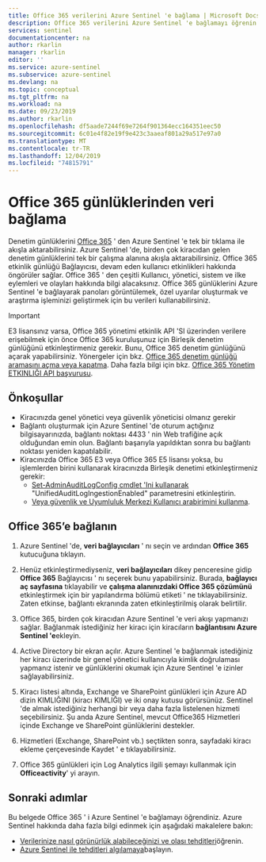 ```yaml
---
title: Office 365 verilerini Azure Sentinel 'e bağlama | Microsoft Docs
description: Office 365 verilerini Azure Sentinel 'e bağlamayı öğrenin.
services: sentinel
documentationcenter: na
author: rkarlin
manager: rkarlin
editor: ''
ms.service: azure-sentinel
ms.subservice: azure-sentinel
ms.devlang: na
ms.topic: conceptual
ms.tgt_pltfrm: na
ms.workload: na
ms.date: 09/23/2019
ms.author: rkarlin
ms.openlocfilehash: df5aade7244f69e7264f901364ecc164351eec50
ms.sourcegitcommit: 6c01e4f82e19f9e423c3aaeaf801a29a517e97a0
ms.translationtype: MT
ms.contentlocale: tr-TR
ms.lasthandoff: 12/04/2019
ms.locfileid: "74815791"
---
```

# <a name="connect-data-from-office-365-logs"></a>Office 365 günlüklerinden veri bağlama



Denetim günlüklerini [Office 365](https://docs.microsoft.com/office365/admin/admin-home?view=o365-worldwide) ' den Azure Sentinel 'e tek bir tıklama ile akışla aktarabilirsiniz. Azure Sentinel 'de, birden çok kiracıdan gelen denetim günlüklerini tek bir çalışma alanına akışla aktarabilirsiniz. Office 365 etkinlik günlüğü Bağlayıcısı, devam eden kullanıcı etkinlikleri hakkında öngörüler sağlar. Office 365 ' den çeşitli Kullanıcı, yönetici, sistem ve ilke eylemleri ve olayları hakkında bilgi alacaksınız. Office 365 günlüklerini Azure Sentinel 'e bağlayarak panoları görüntülemek, özel uyarılar oluşturmak ve araştırma işleminizi geliştirmek için bu verileri kullanabilirsiniz.

> [!IMPORTANT]
> E3 lisansınız varsa, Office 365 yönetimi etkinlik API 'SI üzerinden verilere erişebilmek için önce Office 365 kuruluşunuz için Birleşik denetim günlüğünü etkinleştirmeniz gerekir. Bunu, Office 365 denetim günlüğünü açarak yapabilirsiniz. Yönergeler için bkz. [Office 365 denetim günlüğü aramasını açma veya kapatma](https://docs.microsoft.com/office365/securitycompliance/turn-audit-log-search-on-or-off). Daha fazla bilgi için bkz. [Office 365 Yönetim ETKINLIĞI API başvurusu](https://docs.microsoft.com/office/office-365-management-api/office-365-management-activity-api-reference).

## <a name="prerequisites"></a>Önkoşullar

- Kiracınızda genel yönetici veya güvenlik yöneticisi olmanız gerekir
- Bağlantı oluşturmak için Azure Sentinel 'de oturum açtığınız bilgisayarınızda, bağlantı noktası 4433 ' nin Web trafiğine açık olduğundan emin olun. Bağlantı başarıyla yapıldıktan sonra bu bağlantı noktası yeniden kapatılabilir.
- Kiracınızda Office 365 E3 veya Office 365 E5 lisansı yoksa, bu işlemlerden birini kullanarak kiracınızda Birleşik denetimi etkinleştirmeniz gerekir:
    - [Set-AdminAuditLogConfig cmdlet 'Ini kullanarak](https://docs.microsoft.com/powershell/module/exchange/policy-and-compliance-audit/set-adminauditlogconfig?view=exchange-ps) "UnifiedAuditLogIngestionEnabled" parametresini etkinleştirin.
    - [Veya güvenlik ve Uyumluluk Merkezi Kullanıcı arabirimini kullanma](https://docs.microsoft.com/office365/securitycompliance/search-the-audit-log-in-security-and-compliance#before-you-begin).

## <a name="connect-to-office-365"></a>Office 365’e bağlanın

1. Azure Sentinel 'de, **veri bağlayıcıları** ' nı seçin ve ardından **Office 365** kutucuğuna tıklayın.

2. Henüz etkinleştirmediyseniz, **veri bağlayıcıları** dikey penceresine gidip **Office 365** Bağlayıcısı ' nı seçerek bunu yapabilirsiniz. Burada, **bağlayıcı aç sayfasına** tıklayabilir ve **çalışma alanınızdaki Office 365 çözümünü** etkinleştirmek için bir yapılandırma bölümü etiketi ' ne tıklayabilirsiniz. Zaten etkinse, bağlantı ekranında zaten etkinleştirilmiş olarak belirtilir.
1. Office 365, birden çok kiracıdan Azure Sentinel 'e veri akışı yapmanızı sağlar. Bağlanmak istediğiniz her kiracı için kiracıların **bağlantısını Azure Sentinel 'e**ekleyin. 
1. Active Directory bir ekran açılır. Azure Sentinel 'e bağlanmak istediğiniz her kiracı üzerinde bir genel yönetici kullanıcıyla kimlik doğrulaması yapmanız istenir ve günlüklerini okumak için Azure Sentinel 'e izinler sağlayabilirsiniz. 
5. Kiracı listesi altında, Exchange ve SharePoint günlükleri için Azure AD dizin KIMLIĞINI (kiracı KIMLIĞI) ve iki onay kutusu görürsünüz. Sentinel 'de almak istediğiniz herhangi bir veya daha fazla listelenen hizmeti seçebilirsiniz. Şu anda Azure Sentinel, mevcut Office365 Hizmetleri içinde Exchange ve SharePoint günlüklerini destekler.

4. Hizmetleri (Exchange, SharePoint vb.) seçtikten sonra, sayfadaki kiracı ekleme çerçevesinde Kaydet ' e tıklayabilirsiniz. 

3. Office 365 günlükleri için Log Analytics ilgili şemayı kullanmak için **Officeactivity**' yi arayın.


## <a name="next-steps"></a>Sonraki adımlar
Bu belgede Office 365 ' i Azure Sentinel 'e bağlamayı öğrendiniz. Azure Sentinel hakkında daha fazla bilgi edinmek için aşağıdaki makalelere bakın:
- [Verilerinize nasıl görünürlük alabileceğinizi ve olası tehditleri](quickstart-get-visibility.md)öğrenin.
- [Azure Sentinel ile tehditleri algılamaya](tutorial-detect-threats-built-in.md)başlayın.

